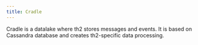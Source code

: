 ```yaml
---
title: Cradle
---
```


Cradle is a datalake where th2 stores messages and events. It is based on Cassandra database and creates th2-specific data processing.

